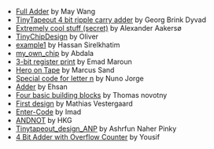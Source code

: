 - [Full Adder](tt_um_wokwi_422957657550394369/info.md) by May Wang
- [TinyTapeout 4 bit ripple carry adder](tt_um_wokwi_422957918936350721/info.md) by Georg Brink Dyvad
- [Extremely cool stuff (secret)](tt_um_wokwi_422957954050029569/info.md) by Alexander Aakersø
- [TinyChipDesign](tt_um_wokwi_422958894385882113/info.md) by Oliver
- [example1](tt_um_wokwi_422959954857061377/info.md) by Hassan Sirelkhatim
- [my_own_chip](tt_um_wokwi_422959974126748673/info.md) by Abdala
- [3-bit register print](tt_um_wokwi_422960054456096769/info.md) by Emad Maroun
- [Hero on Tape](tt_um_wokwi_422960078645704705/info.md) by Marcus Sand
- [Special code for letter n](tt_um_wokwi_422960080008854529/info.md) by Nuno Jorge
- [Adder](tt_um_wokwi_422960085743520769/info.md) by Ehsan
- [Four basic building blocks](tt_um_wokwi_422960130190575617/info.md) by Thomas novotny
- [First design](tt_um_wokwi_422960174616660993/info.md) by Mathias Vestergaard
- [Enter-Code](tt_um_wokwi_422960332734617601/info.md) by Imad
- [ANDNOT](tt_um_wokwi_422960491546730497/info.md) by HKG
- [Tinytapeout_design_ANP](tt_um_wokwi_422961309631153153/info.md) by Ashrfun Naher Pinky
- [4 Bit Adder with Overflow Counter](tt_um_wokwi_422962760920307713/info.md) by Yousif
